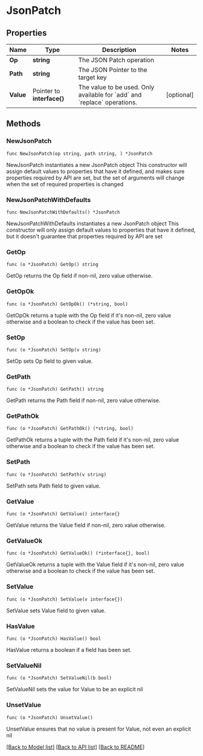 # JsonPatch

## Properties

Name | Type | Description | Notes
------------ | ------------- | ------------- | -------------
**Op** | **string** | The JSON Patch operation | 
**Path** | **string** | The JSON Pointer to the target key | 
**Value** | Pointer to **interface{}** | The value to be used. Only available for &#x60;add&#x60; and &#x60;replace&#x60; operations. | [optional] 

## Methods

### NewJsonPatch

`func NewJsonPatch(op string, path string, ) *JsonPatch`

NewJsonPatch instantiates a new JsonPatch object
This constructor will assign default values to properties that have it defined,
and makes sure properties required by API are set, but the set of arguments
will change when the set of required properties is changed

### NewJsonPatchWithDefaults

`func NewJsonPatchWithDefaults() *JsonPatch`

NewJsonPatchWithDefaults instantiates a new JsonPatch object
This constructor will only assign default values to properties that have it defined,
but it doesn't guarantee that properties required by API are set

### GetOp

`func (o *JsonPatch) GetOp() string`

GetOp returns the Op field if non-nil, zero value otherwise.

### GetOpOk

`func (o *JsonPatch) GetOpOk() (*string, bool)`

GetOpOk returns a tuple with the Op field if it's non-nil, zero value otherwise
and a boolean to check if the value has been set.

### SetOp

`func (o *JsonPatch) SetOp(v string)`

SetOp sets Op field to given value.


### GetPath

`func (o *JsonPatch) GetPath() string`

GetPath returns the Path field if non-nil, zero value otherwise.

### GetPathOk

`func (o *JsonPatch) GetPathOk() (*string, bool)`

GetPathOk returns a tuple with the Path field if it's non-nil, zero value otherwise
and a boolean to check if the value has been set.

### SetPath

`func (o *JsonPatch) SetPath(v string)`

SetPath sets Path field to given value.


### GetValue

`func (o *JsonPatch) GetValue() interface{}`

GetValue returns the Value field if non-nil, zero value otherwise.

### GetValueOk

`func (o *JsonPatch) GetValueOk() (*interface{}, bool)`

GetValueOk returns a tuple with the Value field if it's non-nil, zero value otherwise
and a boolean to check if the value has been set.

### SetValue

`func (o *JsonPatch) SetValue(v interface{})`

SetValue sets Value field to given value.

### HasValue

`func (o *JsonPatch) HasValue() bool`

HasValue returns a boolean if a field has been set.

### SetValueNil

`func (o *JsonPatch) SetValueNil(b bool)`

 SetValueNil sets the value for Value to be an explicit nil

### UnsetValue
`func (o *JsonPatch) UnsetValue()`

UnsetValue ensures that no value is present for Value, not even an explicit nil

[[Back to Model list]](../README.md#documentation-for-models) [[Back to API list]](../README.md#documentation-for-api-endpoints) [[Back to README]](../README.md)


